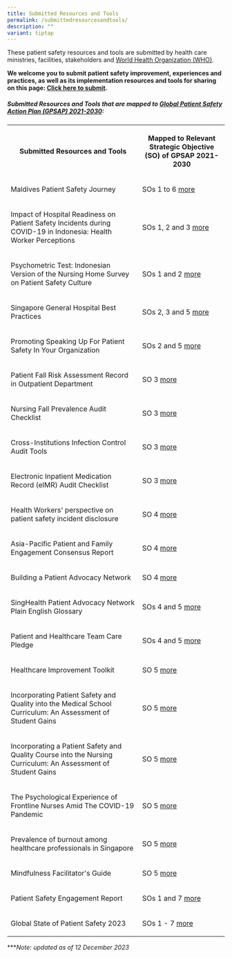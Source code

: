 ```yaml
---
title: Submitted Resources and Tools
permalink: /submittedresourcesandtools/
description: ""
variant: tiptap
---
```

<p>These patient safety resources and tools are submitted by health care ministries, facilities, stakeholders and <a href="https://www.who.int/" rel="noopener noreferrer nofollow" target="_blank">World Health Organization (WHO)</a>.</p><p><strong>We welcome you to submit patient safety improvement, experiences and practices, as well as its implementation resources and tools for sharing on this page: <a href="https://form.gov.sg/64631e5f0fbfe400126c8e0d" rel="noopener noreferrer nofollow" target="_blank">Click here to submit</a>.</strong></p><h5>Submitted Resources and Tools that are mapped to <a href="https://www.who.int/teams/integrated-health-services/patient-safety/policy/global-patient-safety-action-plan" rel="noopener noreferrer nofollow" target="_blank">Global Patient Safety Action Plan (GPSAP) 2021-2030</a>:</h5><table><tbody><tr><th rowspan="1" colspan="1"><p>Submitted Resources and Tools</p></th><th rowspan="1" colspan="1"><p>Mapped to Relevant Strategic Objective (SO) of GPSAP 2021-2030</p></th></tr><tr><td rowspan="1" colspan="1"><p>Maldives Patient Safety Journey</p></td><td rowspan="1" colspan="1"><p>SOs 1 to 6 <a href="/resources-and-tools/tools-and-resources/gkpsfilea15/" rel="noopener noreferrer nofollow" target="_blank">more</a></p></td></tr><tr><td rowspan="1" colspan="1"><p>Impact of Hospital Readiness on Patient Safety Incidents during COVID-19 in Indonesia: Health Worker Perceptions</p></td><td rowspan="1" colspan="1"><p>SOs 1, 2 and 3 <a href="/resources-and-tools/tools-and-resources/gkpsfilea11/" rel="noopener noreferrer nofollow" target="_blank">more</a></p></td></tr><tr><td rowspan="1" colspan="1"><p>Psychometric Test: Indonesian Version of the Nursing Home Survey on Patient Safety Culture</p></td><td rowspan="1" colspan="1"><p>SOs 1 and 2 <a href="/resources-and-tools/tools-and-resources/gkpsfilea12" rel="noopener noreferrer nofollow" target="_blank">more</a></p></td></tr><tr><td rowspan="1" colspan="1"><p>Singapore General Hospital Best Practices</p></td><td rowspan="1" colspan="1"><p>SOs 2, 3 and 5 <a href="/resources-and-tools/tools-and-resources/sghbestpracticesso235/" rel="noopener noreferrer nofollow" target="_blank">more</a></p></td></tr><tr><td rowspan="1" colspan="1"><p>Promoting Speaking Up For Patient Safety In Your Organization</p></td><td rowspan="1" colspan="1"><p>SOs 2 and 5 <a href="/resources-and-tools/tools-and-resources/teamspeak" rel="noopener noreferrer nofollow" target="_blank">more</a></p></td></tr><tr><td rowspan="1" colspan="1"><p>Patient Fall Risk Assessment Record in Outpatient Department</p></td><td rowspan="1" colspan="1"><p>SO 3 <a href="/tools-and-resources/tools-and-resources/pfrar/" rel="noopener noreferrer nofollow" target="_blank">more</a></p></td></tr><tr><td rowspan="1" colspan="1"><p>Nursing Fall Prevalence Audit Checklist</p></td><td rowspan="1" colspan="1"><p>SO 3 <a href="/resources-and-tools/tools-and-resources/gkpsfilea16/" rel="noopener noreferrer nofollow" target="_blank">more</a></p></td></tr><tr><td rowspan="1" colspan="1"><p>Cross-Institutions Infection Control Audit Tools</p></td><td rowspan="1" colspan="1"><p>SO 3 <a href="/resources-and-tools/tools-and-resources/ciic/" rel="noopener noreferrer nofollow" target="_blank">more</a></p></td></tr><tr><td rowspan="1" colspan="1"><p>Electronic Inpatient Medication Record (eIMR) Audit Checklist</p></td><td rowspan="1" colspan="1"><p>SO 3 <a href="/resources-and-tools/tools-and-resources/gkpsfilea17/" rel="noopener noreferrer nofollow" target="_blank">more</a></p></td></tr><tr><td rowspan="1" colspan="1"><p>Health Workers' perspective on patient safety incident disclosure</p></td><td rowspan="1" colspan="1"><p>SO 4 <a href="/resources-and-tools/tools-and-resources/gkpsfilea13/" rel="noopener noreferrer nofollow" target="_blank">more</a></p></td></tr><tr><td rowspan="1" colspan="1"><p>Asia-Pacific Patient and Family Engagement Consensus Report</p></td><td rowspan="1" colspan="1"><p>SO 4 <a href="/tools-and-resources/tools-and-resources/patientfamilyconsensus/" rel="noopener noreferrer nofollow" target="_blank">more</a></p></td></tr><tr><td rowspan="1" colspan="1"><p>Building a Patient Advocacy Network</p></td><td rowspan="1" colspan="1"><p>SO 4 <a href="/resources-and-tools/tools-and-resources/span" rel="noopener noreferrer nofollow" target="_blank">more</a></p></td></tr><tr><td rowspan="1" colspan="1"><p>SingHealth Patient Advocacy Network Plain English Glossary</p></td><td rowspan="1" colspan="1"><p>SOs 4 and 5 <a href="/tools-and-resources/tools-and-resources/plainenglishglossary/" rel="noopener noreferrer nofollow" target="_blank">more</a></p></td></tr><tr><td rowspan="1" colspan="1"><p>Patient and Healthcare Team Care Pledge</p></td><td rowspan="1" colspan="1"><p>SOs 4 and 5 <a href="/resources-and-tools/tools-and-resources/patient-and-healthcare-team-care-pledge/" rel="noopener noreferrer nofollow" target="_blank">more</a></p></td></tr><tr><td rowspan="1" colspan="1"><p>Healthcare Improvement Toolkit</p></td><td rowspan="1" colspan="1"><p>SO 5 <a href="/tools-and-resources/tools-and-resources/improvementtoolkit/" rel="noopener noreferrer nofollow" target="_blank">more</a></p></td></tr><tr><td rowspan="1" colspan="1"><p>Incorporating Patient Safety and Quality into the Medical School Curriculum: An Assessment of Student Gains</p></td><td rowspan="1" colspan="1"><p>SO 5 <a href="https://www.ncbi.nlm.nih.gov/pmc/articles/PMC9422755/pdf/jps-18-0637.pdf" rel="noopener noreferrer nofollow" target="_blank">more</a></p></td></tr><tr><td rowspan="1" colspan="1"><p>Incorporating a Patient Safety and Quality Course into the Nursing Curriculum: An Assessment of Student Gains</p></td><td rowspan="1" colspan="1"><p>SO 5 <a href="https://pubmed.ncbi.nlm.nih.gov/37602696/" rel="noopener noreferrer nofollow" target="_blank">more</a></p></td></tr><tr><td rowspan="1" colspan="1"><p>The Psychological Experience of Frontline Nurses Amid The COVID-19 Pandemic</p></td><td rowspan="1" colspan="1"><p>SO 5 <a href="/resources-and-tools/tools-and-resources/gkpsfilea14/" rel="noopener noreferrer nofollow" target="_blank">more</a></p></td></tr><tr><td rowspan="1" colspan="1"><p>Prevalence of burnout among healthcare professionals in Singapore</p></td><td rowspan="1" colspan="1"><p>SO 5 <a href="/resources-and-tools/tools-and-resources/burnout/" rel="noopener noreferrer nofollow" target="_blank">more</a></p></td></tr><tr><td rowspan="1" colspan="1"><p>Mindfulness Facilitator's Guide</p></td><td rowspan="1" colspan="1"><p>SO 5 <a href="/resources-and-tools/tools-and-resources/gkpsfilea18/" rel="noopener noreferrer nofollow" target="_blank">more</a></p></td></tr><tr><td rowspan="1" colspan="1"><p>Patient Safety Engagement Report</p></td><td rowspan="1" colspan="1"><p>SOs 1 and 7 <a href="/resources-and-tools/tools-and-resources/paser" rel="noopener noreferrer nofollow" target="_blank">more</a></p></td></tr><tr><td rowspan="1" colspan="1"><p>Global State of Patient Safety 2023</p></td><td rowspan="1" colspan="1"><p>SOs 1 - 7 <a href="https://www.imperial.ac.uk/Stories/global-state-of-patient-safety/#section-Dashboard-pYb7VZXIsk" rel="noopener noreferrer nofollow" target="_blank">more</a></p></td></tr></tbody></table><p>***<em>Note: updated as of 12 December 2023</em></p>